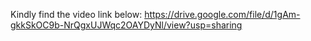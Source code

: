 Kindly find the video link below:
https://drive.google.com/file/d/1gAm-gkkSkOC9b-NrQgxUJWqc2OAYDyNl/view?usp=sharing
